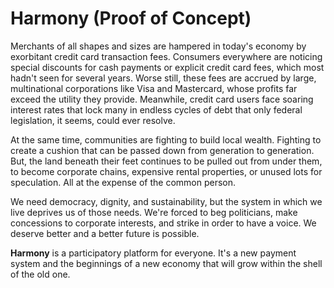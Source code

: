 # Harmony (Proof of Concept)

Merchants of all shapes and sizes are hampered in today's economy by exorbitant credit card transaction fees. Consumers everywhere are noticing special discounts for cash payments or explicit credit card fees, which most hadn't seen for several years. Worse still, these fees are accrued by large, multinational corporations like Visa and Mastercard, whose profits far exceed the utility they provide. Meanwhile, credit card users face soaring interest rates that lock many in endless cycles of debt that only federal legislation, it seems, could ever resolve.

At the same time, communities are fighting to build local wealth. Fighting to create a cushion that can be passed down from generation to generation. But, the land beneath their feet continues to be pulled out from under them, to become corporate chains, expensive rental properties, or unused lots for speculation. All at the expense of the common person.

We need democracy, dignity, and sustainability, but the system in which we live deprives us of those needs. We're forced to beg politicians, make concessions to corporate interests, and strike in order to have a voice. We deserve better and a better future is possible.

**Harmony** is a participatory platform for everyone. It's a new payment system and the beginnings of a new economy that will grow within the shell of the old one.